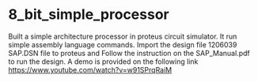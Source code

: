 # 8_bit_simple_processor
Built a simple architecture processor in proteus circuit simulator. It run simple assembly language commands.
Import the design file 1206039 SAP.DSN file to proteus and
Follow the instruction on the SAP_Manual.pdf to run the design.
A demo is provided on the following link https://www.youtube.com/watch?v=w91SPrqRaiM
